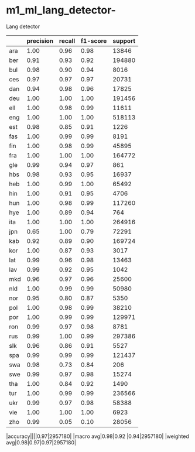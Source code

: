# m1_ml_lang_detector-
Lang detector







||precision|recall|f1-score|support|
|--|--|--|--|--|
|ara|1.00|0.96|0.98|13846|
|  ber|0.91|0.93|0.92|194880|
|  bul|0.98|0.90|0.94|8016|
|  ces|0.97|0.97|0.97|20731|
|  dan|0.94|0.98|0.96|17825|
|  deu|1.00|1.00|1.00|191456|
|  ell|1.00|0.98|0.99|11611|
|  eng|1.00|1.00|1.00|518113|
|  est|0.98|0.85|0.91|1226|
|  fas|1.00|0.99|0.99|8191|
|  fin|1.00|0.98|0.99|45895|
|  fra|1.00|1.00|1.00|164772|
|  gle|0.99|0.94|0.97|861|
|  hbs|0.98|0.93|0.95|16937|
|  heb|1.00|0.99|1.00|65492|
|  hin|1.00|0.91|0.95|4706|
|  hun|1.00|0.98|0.99|117260|
|  hye|1.00|0.89|0.94|764|
|  ita|1.00|1.00|1.00|264916|
|  jpn|0.65|1.00|0.79|72291|
|  kab|0.92|0.89|0.90|169724|
|  kor|1.00|0.87|0.93|3017|
|  lat|0.99|0.96|0.98|13463|
|  lav|0.99|0.92|0.95|1042|
|  mkd|0.96|0.97|0.96|25600|
|  nld|1.00|0.99|0.99|50980|
|  nor|0.95|0.80|0.87|5350|
|  pol|1.00|0.98|0.99|38210|
|  por|1.00|0.99|0.99|129971|
|  ron|0.99|0.97|0.98|8781|
|  rus|0.99|1.00|0.99|297386|
|  slk|0.96|0.86|0.91|5527|
|  spa|0.99|0.99|0.99|121437|
|  swa|0.98|0.73|0.84|206|
|  swe|0.99|0.97|0.98|15274|
|  tha|1.00|0.84|0.92|1490|
|  tur|1.00|0.99|0.99|236566|
|  ukr|0.99|0.97|0.98|58388|
|  vie|1.00|1.00|1.00|6923|
|  zho| 0.99|0.05|0.10|28056|

|accuracy||||0.97|2957180|
|macro avg|0.98|0.92 |0.94|2957180|
|weighted avg|0.98|0.97|0.97|2957180|

